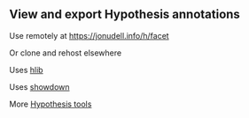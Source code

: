 ## View and export Hypothesis annotations

Use remotely at https://jonudell.info/h/facet

Or clone and rehost elsewhere

Uses [hlib](https://github.com/judell/hlib)

Uses [showdown](https://github.com/showdownjs/showdown)

More <a href="https://jonudell.info/h/tools.html">Hypothesis tools</a>

